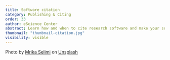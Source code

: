 ```yaml
---
title: Software citation
category: Publishing & Citing
order: 33
author: eScience Center
abstract: Learn how and when to cite research software and make your software citable and why it is important. 
thumbnail: "thumbnail-citation.jpg"
visibility: visible
---
```



Photo by <a href="https://unsplash.com/@mrika?utm_content=creditCopyText&utm_medium=referral&utm_source=unsplash">Mrika Selimi</a> on <a href="https://unsplash.com/photos/a-pen-sitting-on-top-of-a-piece-of-paper-1ZO0QLfGe0g?utm_content=creditCopyText&utm_medium=referral&utm_source=unsplash">Unsplash</a>
  
  